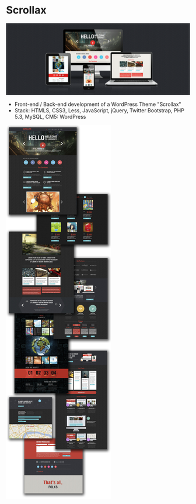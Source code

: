 # Scrollax
![alt text](https://github.com/schiz/scrollax/raw/master/ishodnik.png "Scrollax markup")
* Front-end / Back-end development of а WordPress Theme "Scrollax"
* Stack: HTMLS, CSS3, Less, JavaScript, jQuery, Twitter Bootstrap, РНР 5.3, МySQL, СМ5: WordPress

![alt text](https://github.com/schiz/scrollax/raw/master/scrollax.jpg "Scrollax markup")

